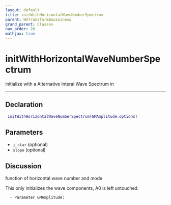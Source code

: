 ```yaml
---
layout: default
title: initWithHorizontalWaveNumberSpectrum
parent: WVTransformBoussinesq
grand_parent: Classes
nav_order: 26
mathjax: true
---
```


#  initWithHorizontalWaveNumberSpectrum

initialize with a Alternative Interal Wave Spectrum in


---

## Declaration
```matlab
 initWithHorizontalWaveNumberSpectrum(GMAmplitude,options)
```
## Parameters
+ `j_star`  (optional)
+ `slope`  (optional)

## Discussion
function of horizontal wave number and mode
 
  This only initializes the wave components, A0 is left untouched.
 
      - Parameter GMAmplitude:
    
